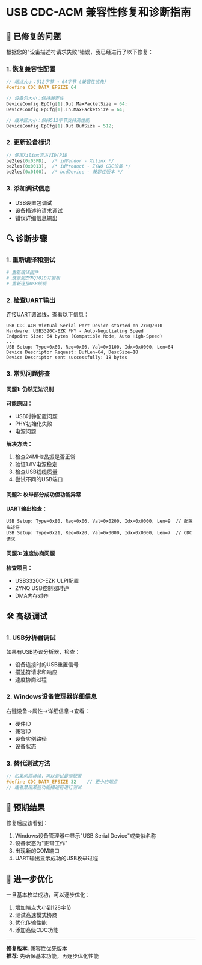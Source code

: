 # USB CDC-ACM 兼容性修复和诊断指南

## 🔧 已修复的问题

根据您的"设备描述符请求失败"错误，我已经进行了以下修复：

### 1. 恢复兼容性配置
```c
// 端点大小：512字节 → 64字节 (兼容性优先)
#define CDC_DATA_EPSIZE 64

// 设备包大小：保持兼容性
DeviceConfig.EpCfg[1].Out.MaxPacketSize = 64;
DeviceConfig.EpCfg[1].In.MaxPacketSize = 64;

// 缓冲区大小：保持512字节支持高性能
DeviceConfig.EpCfg[1].Out.BufSize = 512;
```

### 2. 更新设备标识
```c
// 使用Xilinx官方VID/PID
be2les(0x03FD),  /* idVendor - Xilinx */
be2les(0x0013),  /* idProduct - ZYNQ CDC设备 */
be2les(0x0100),  /* bcdDevice - 兼容性版本 */
```

### 3. 添加调试信息
- USB设置包调试
- 设备描述符请求调试
- 错误详细信息输出

## 🔍 诊断步骤

### 1. 重新编译和测试
```bash
# 重新编译固件
# 烧录到ZYNQ7010开发板
# 重新连接USB线缆
```

### 2. 检查UART输出
连接UART调试线，查看以下信息：
```
USB CDC-ACM Virtual Serial Port Device started on ZYNQ7010
Hardware: USB3320C-EZK PHY - Auto-Negotiating Speed
Endpoint Size: 64 bytes (Compatible Mode, Auto High-Speed)
...
USB Setup: Type=0x80, Req=0x06, Val=0x0100, Idx=0x0000, Len=64
Device Descriptor Request: BufLen=64, DescSize=18
Device Descriptor sent successfully: 18 bytes
```

### 3. 常见问题排查

#### 问题1: 仍然无法识别
**可能原因：**
- USB时钟配置问题
- PHY初始化失败
- 电源问题

**解决方法：**
1. 检查24MHz晶振是否正常
2. 验证1.8V电源稳定
3. 检查USB线缆质量
4. 尝试不同的USB端口

#### 问题2: 枚举部分成功但功能异常
**UART输出检查：**
```
USB Setup: Type=0x80, Req=0x06, Val=0x0200, Idx=0x0000, Len=9  // 配置描述符
USB Setup: Type=0x21, Req=0x20, Val=0x0000, Idx=0x0000, Len=7  // CDC请求
```

#### 问题3: 速度协商问题
**检查项目：**
- USB3320C-EZK ULPI配置
- ZYNQ USB控制器时钟
- DMA内存对齐

## 🛠️ 高级调试

### 1. USB分析器调试
如果有USB协议分析器，检查：
- 设备连接时的USB重置信号
- 描述符请求和响应
- 速度协商过程

### 2. Windows设备管理器详细信息
右键设备→属性→详细信息→查看：
- 硬件ID
- 兼容ID  
- 设备实例路径
- 设备状态

### 3. 替代测试方法
```c
// 如果问题持续，可以尝试最简配置
#define CDC_DATA_EPSIZE 32    // 更小的端点
// 或者禁用某些功能描述符进行测试
```

## 🎯 预期结果

修复后应该看到：
1. Windows设备管理器中显示"USB Serial Device"或类似名称
2. 设备状态为"正常工作"
3. 出现新的COM端口
4. UART输出显示成功的USB枚举过程

## 📝 进一步优化

一旦基本枚举成功，可以逐步优化：
1. 增加端点大小到128字节
2. 测试高速模式协商
3. 优化传输性能
4. 添加高级CDC功能

---
**修复版本**: 兼容性优先版本  
**推荐**: 先确保基本功能，再逐步优化性能
